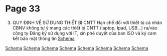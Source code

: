 # Page 33


3. QUY ĐỊNH VỀ SỬ DỤNG THIẾT BỊ CNTT
Hạn chế đối với thiết bị cá nhân
CBNV không tự ý mang các thiết bị CNTT (laptop, Ipad, USB...) ra/vào công ty
Đăng ký sử dụng với IT, xin phê duyệt của ban ISO và ký cam kết bảo mật thông tin
[Schema](page_33_table_1.png)

[Schema](page_33_img_0.png)
[Schema](page_33_img_1.png)
[Schema](page_33_img_2.png)
[Schema](page_33_img_3.png)
[Schema](page_33_img_4.png)
[Schema](page_33_img_5.png)
[Schema](page_33_img_6.png)
[Schema](page_33_img_7.png)
